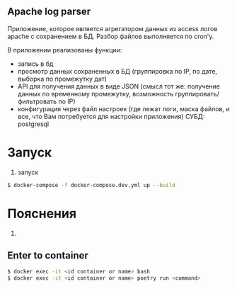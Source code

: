 ## Apache log parser
Приложение, которое является агрегатором данных из access логов apache 
с сохранением в БД. Разбор файлов выполняется по cron'у.

В приложении реализованы функции:
- запись в бд
- просмотр данных сохраненных в БД (группировка по IP, по дате, выборка по промежутку дат)
- API для получения данных в виде JSON (смысл тот же: получение данных по временному промежутку, возможность 
группировать/фильтровать по IP)
- конфигурация через файл настроек (где лежат логи, маска файлов, и все, что Вам потребуется для настройки приложения)
СУБД: postgresql

# Запуск
1. запуск
```sh
$ docker-compose -f docker-compose.dev.yml up --build
```


# Пояснения
1. 




## Enter to container
```sh
$ docker exec -it <id container or name> bash
$ docker exec -it <id container or name> poetry run <command>
```

